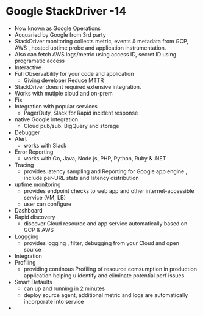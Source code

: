 # Google StackDriver -14
- Now known as Google Operations
- Acquaried by Google from 3rd party 
- StackDriver monitoring collects metric, events & metadata from GCP, AWS , hosted uptime probe and application instrumentation.
- Also can fetch AWS logs/metric using access ID, secret ID using programatic access
- Interactive 
- Full Observability for your code and application
  - Giving developer Reduce MTTR
- StackDriver doesnt required extensive integration.
- Works with mutiple cloud and on-prem
- Fix
- Integration with popular services 
  - PagerDuty, Slack for Rapid incident response 
- native Google integration 
  - Cloud pub/sub. BigQuery and storage
- Debugger
- Alert
  - works with Slack
- Error Reporting
  - works with Go, Java, Node.js, PHP, Python, Ruby & .NET 
- Tracing
  - provides latency sampling and Reporting for Google app engine , include per-URL stats and latency distribution
- uptime monitoring
  - provides endpoint checks to web app and other internet-accessible service (VM, LB)
  - user can configure 
- Dashboard
- Rapid discovery
  - discover Cloud resource and app service automatically based on GCP & AWS 
- Loggging
  - provides logging , filter, debugging from your Cloud and open source
- Integration 
- Profiling
  - providing continous Profiling of resource comsumption in production application helping u identify and eliminate potential perf issues
- Smart Defaults
  - can up and running in 2 minutes
  - deploy source agent, additional metric and logs are automatically incorporate into service
- 